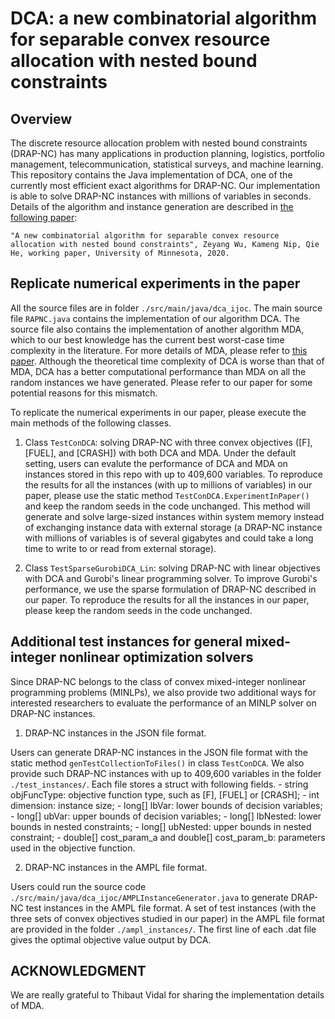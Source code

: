 # DCA: a new combinatorial algorithm for separable convex resource allocation with nested bound constraints

## Overview 
The discrete resource allocation problem with nested bound constraints (DRAP-NC) has many applications in production planning, logistics, portfolio management, telecommunication, statistical surveys, and machine learning. This repository contains the Java implementation of DCA, one of the currently most efficient exact algorithms for DRAP-NC. Our implementation is able to solve DRAP-NC instances with millions of variables in seconds. Details of the algorithm and instance generation are described in [the following paper](http://www.optimization-online.org/DB_FILE/2018/11/6902.pdf):

	"A new combinatorial algorithm for separable convex resource allocation with nested bound constraints", Zeyang Wu, Kameng Nip, Qie He, working paper, University of Minnesota, 2020.

## Replicate numerical experiments in the paper
All the source files are in folder `./src/main/java/dca_ijoc`. The main source file `RAPNC.java` contains the implementation of our algorithm DCA. The source file also contains the implementation of another algorithm MDA, which to our best knowledge has the current best worst-case time complexity in the literature. For more details of MDA, please refer to [this paper](https://arxiv.org/abs/1703.01484). Although the theoretical time complexity of DCA is worse than that of MDA, DCA has a better computational performance than MDA on all the random instances we have generated. Please refer to our paper for some potential reasons for this mismatch.

To replicate the numerical experiments in our paper, please execute the main methods of the following classes. 
1. Class `TestConDCA`: solving DRAP-NC with three convex objectives ([F], [FUEL], and [CRASH]) with both DCA and MDA. Under the default setting, users can evalute the performance of DCA and MDA on instances stored in this repo with up to 409,600 variables. To reproduce the results for all the instances (with up to millions of variables) in our paper, please use the static method `TestConDCA.ExperimentInPaper()` and keep the random seeds in the code unchanged. This method will generate and solve large-sized instances within system memory instead of exchanging instance data with external storage (a DRAP-NC instance with millions of variables is of several gigabytes and could take a long time to write to or read from external storage). 

2. Class `TestSparseGurobiDCA_Lin`: solving DRAP-NC with linear objectives with DCA and Gurobi's linear programming solver. To improve Gurobi's performance, we use the sparse formulation of DRAP-NC described in our paper. To reproduce the results for all the instances in our paper, please keep the random seeds in the code unchanged.
	
## Additional test instances for general mixed-integer nonlinear optimization solvers
Since DRAP-NC belongs to the class of convex mixed-integer nonlinear programming problems (MINLPs), we also provide two additional ways for interested researchers to evaluate the performance of an MINLP solver on DRAP-NC instances. 

1. DRAP-NC instances in the JSON file format. 

Users can generate DRAP-NC instances in the JSON file format with the static method `genTestCollectionToFiles()` in class `TestConDCA`. We also provide such DRAP-NC instances with up to 409,600 variables in the folder `./test_instances/`. Each file stores a struct with following fields.
	- string objFuncType: objective function type, such as [F], [FUEL] or [CRASH];
	- int dimension: instance size;
	- long[] lbVar: lower bounds of decision variables;
	- long[] ubVar: upper bounds of decision variables;
	- long[] lbNested: lower bounds in nested constraints;
	- long[] ubNested: upper bounds in nested constraint;
	- double[] cost_param_a and double[] cost_param_b: parameters used in the objective function.
	
2. DRAP-NC instances in the AMPL file format. 

Users could run the source code `./src/main/java/dca_ijoc/AMPLInstanceGenerator.java` to generate DRAP-NC test instances in the AMPL file format. A set of test instances (with the three sets of convex objectives studied in our paper) in the AMPL file format are provided in the folder `./ampl_instances/`. The first line of each .dat file gives the optimal objective value output by DCA. 

## ACKNOWLEDGMENT

We are really grateful to Thibaut Vidal for sharing the implementation details of MDA.
